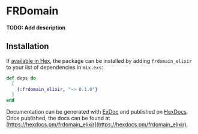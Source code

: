 # FRDomain

**TODO: Add description**

## Installation

If [available in Hex](https://hex.pm/docs/publish), the package can be installed
by adding `frdomain_elixir` to your list of dependencies in `mix.exs`:

```elixir
def deps do
  [
    {:frdomain_elixir, "~> 0.1.0"}
  ]
end
```

Documentation can be generated with [ExDoc](https://github.com/elixir-lang/ex_doc)
and published on [HexDocs](https://hexdocs.pm). Once published, the docs can
be found at [https://hexdocs.pm/frdomain_elixir](https://hexdocs.pm/frdomain_elixir).

